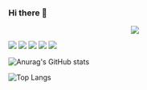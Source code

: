 ### Hi there 👋

<!--
**ghdud119/ghdud119** is a ✨ _special_ ✨ repository because its `README.md` (this file) appears on your GitHub profile.

Here are some ideas to get you started:

- 🔭 I’m currently working on ...
- 🌱 I’m currently learning ...
- 👯 I’m looking to collaborate on ...
- 🤔 I’m looking for help with ...
- 💬 Ask me about ...
- 📫 How to reach me: ...
- 😄 Pronouns: ...
- ⚡ Fun fact: ...
-->
<p align="center">
  <a href="https://hits.seeyoufarm.com"><img src="https://hits.seeyoufarm.com/api/count/incr/badge.svg?url=https%3A%2F%2Fgithub.com%2Fhyeinisfree&count_bg=%2341B883&title_bg=%23CDC2C2&icon=github.svg&icon_color=%23E7E7E7&title=hits&edge_flat=false"/></a>
</p>


<img src="https://img.shields.io/badge/C++-A8B9CC?style=flat&logo=C++&logoColor=white"/> <img src="https://img.shields.io/badge/ -007396?style=flat&logo=C&logoColor=white"/>
  <img src="https://img.shields.io/badge/OpenGL-5586A4?style=flat&logo=OpenGL&logoColor=white"/> <img src="https://img.shields.io/badge/Vulkan-AC162C?style=flat&logo=Vulkan&logoColor=white"/>
  <img src="https://img.shields.io/badge/Unreal-007396?style=flat&logo=Unreal Engine&logoColor=white"/>



![Anurag's GitHub stats](https://github-readme-stats.vercel.app/api?username=ghdud119&show_icons=true&theme=dark)

![Top Langs](https://github-readme-stats.vercel.app/api/top-langs/?username=ghdud119&layout=compact&theme=dark)

